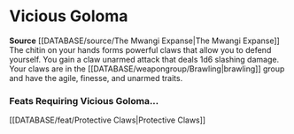 ﻿---
id: '173'
name: Vicious Goloma
rarity: Common
source: '[[DATABASE/source/The Mwangi Expanse|The Mwangi Expanse]]'
type: Heritage

---
# Vicious Goloma

**Source** [[DATABASE/source/The Mwangi Expanse|The Mwangi Expanse]] 
The chitin on your hands forms powerful claws that allow you to defend yourself. You gain a claw unarmed attack that deals 1d6 slashing damage. Your claws are in the [[DATABASE/weapongroup/Brawling|brawling]] group and have the agile, finesse, and unarmed traits.

### Feats Requiring Vicious Goloma...

[[DATABASE/feat/Protective Claws|Protective Claws]]